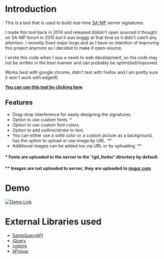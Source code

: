 # Introduction
This is a tool that is used to build real-time [SA-MP](http://sa-mp.com) server signatures.

I made this tool back in 2014 and released it(didn't open sourced it though) on SA-MP forum in 2015 but it was buggy at that time so it didn't catch any attention. I recently fixed major bugs and as I have no intention of improving this project anymore so I decided to make it open-source.

I wrote this code when I was a newb to web development, so the code may not be written in the best manner and can probably be optimized/improved.

Works best with google chrome, didn't test with firefox and I am pretty sure it won't work with edge/IE.

[**You can use this tool by clicking here**](http://exmserv.me/sampsig)

## Features
* Drag-drop interference for easily designing the signatures.
* Option to use custom fonts. *
* Option to use custom font colors.
* Option to add outline/stroke to text.
* You can either use a solid color or a custom picture as a background, has the option to upload or use image by URL. **
* Additional images can be added too via URL or by uploading. **

#### * Fonts are uploaded to the server to the '/gd_fonts/' directory by default.
#### ** Images are not uploaded to server, they are uploaded to [imgur.com](https://imgur.com)

# Demo
[![Demo Link](https://i.gyazo.com/be5a82b232ed747084e1c640f8874a98.png)](https://www.youtube.com/watch?v=bLJzrgltMjU)

# External Libraries used
* [SampQueryAPI](http://forum.sa-mp.com/showthread.php?t=104299)
* [jQuery](https://jquery.com/)
* [colpick](https://github.com/josedvq/colpick-jQuery-Color-Picker)
* [bPopup](http://dinbror.dk/bpopup/)
